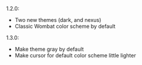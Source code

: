 1.2.0:
  - Two new themes (dark, and nexus)
  - Classic Wombat color scheme by default

1.3.0:
  - Make theme gray by default
  - Make cursor for default color scheme little lighter
